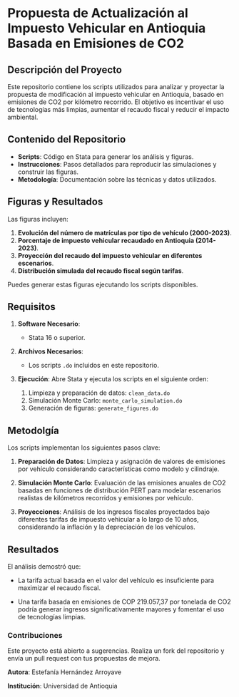# Propuesta de Actualización al Impuesto Vehicular en Antioquia Basada en Emisiones de CO2

## Descripción del Proyecto
Este repositorio contiene los scripts utilizados para analizar y proyectar la propuesta de modificación al impuesto vehicular en Antioquia, basado en emisiones de CO2 por kilómetro recorrido. El objetivo es incentivar el uso de tecnologías más limpias, aumentar el recaudo fiscal y reducir el impacto ambiental.

## Contenido del Repositorio
- **Scripts**: Código en Stata para generar los análisis y figuras.
- **Instrucciones**: Pasos detallados para reproducir las simulaciones y construir las figuras.
- **Metodología**: Documentación sobre las técnicas y datos utilizados.

## Figuras y Resultados
Las figuras incluyen:
1. **Evolución del número de matrículas por tipo de vehículo (2000-2023)**.
2. **Porcentaje de impuesto vehicular recaudado en Antioquia (2014-2023)**.
3. **Proyección del recaudo del impuesto vehicular en diferentes escenarios**.
4. **Distribución simulada del recaudo fiscal según tarifas**.

Puedes generar estas figuras ejecutando los scripts disponibles.

## Requisitos
1. **Software Necesario**:
   - Stata 16 o superior.

2. **Archivos Necesarios**:
   - Los scripts `.do` incluidos en este repositorio.

3. **Ejecución**:
   Abre Stata y ejecuta los scripts en el siguiente orden:
   1. Limpieza y preparación de datos: `clean_data.do`
   2. Simulación Monte Carlo: `monte_carlo_simulation.do`
   3. Generación de figuras: `generate_figures.do`

## Metodolgía

Los scripts implementan los siguientes pasos clave:

1. **Preparación de Datos**: Limpieza y asignación de valores de emisiones por vehículo considerando características como modelo y cilindraje.

2. **Simulación Monte Carlo**: Evaluación de las emisiones anuales de CO2 basadas en funciones de distribución PERT para modelar escenarios realistas de kilómetros recorridos y emisiones por vehículo.

3. **Proyecciones**: Análisis de los ingresos fiscales proyectados bajo diferentes tarifas de impuesto vehicular a lo largo de 10 años, considerando la inflación y la depreciación de los vehículos.

## Resultados

El análisis demostró que:

- La tarifa actual basada en el valor del vehículo es insuficiente para maximizar el recaudo fiscal.

- Una tarifa basada en emisiones de COP 219.057,37  por tonelada de CO2 podría generar ingresos significativamente mayores y fomentar el uso de tecnologías limpias.

### Contribuciones

Este proyecto está abierto a sugerencias. Realiza un fork del repositorio y envía un pull request con tus propuestas de mejora.


**Autora**: Estefanía Hernández Arroyave

**Institución**: Universidad de Antioquia


